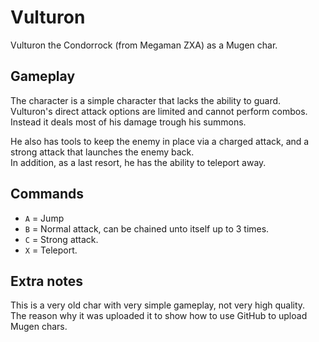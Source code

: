 # Vulturon
Vulturon the Condorrock (from Megaman ZXA) as a Mugen char.

## Gameplay
The character is a  simple character that lacks the ability to guard.  
Vulturon's direct attack options are limited and cannot perform combos.
Instead it deals most of his damage trough his summons.

He also has tools to keep the enemy in place via a charged attack, and a  strong attack that launches the enemy back.  
In addition, as a last resort, he has the ability to teleport away.

## Commands
- `A` = Jump  
- `B` = Normal attack, can be chained unto itself up to 3 times.
- `C` = Strong attack.
- `X` = Teleport.

## Extra notes
This is a very old char with very simple gameplay, not very high quality.  
The reason why it was uploaded it to show how to use GitHub to upload Mugen chars.
